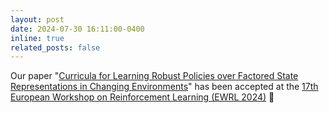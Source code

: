 ```yaml
---
layout: post
date: 2024-07-30 16:11:00-0400
inline: true
related_posts: false
---
```


Our paper \"[Curricula for Learning Robust Policies over Factored State Representations in Changing Environments](https://arxiv.org/abs/2409.09169)\" has been accepted at the [17th European Workshop on Reinforcement Learning (EWRL 2024)](https://ewrl.wordpress.com/ewrl17-2024/) 🎉
